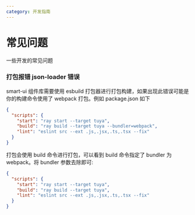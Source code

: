 ```yaml
---
category: 开发指南
---
```


# 常见问题

一些开发的常见问题

### 打包报错 json-loader 错误

smart-ui 组件库需要使用 esbuild 打包器进行打包构建，如果出现此错误可能是你的构建命令使用了 webpack 打包。例如 package.json 如下

```json
{
  "scripts": {
    "start": "ray start --target tuya",
    "build": "ray build --target tuya --bundler=webpack",
    "lint": "eslint src --ext .js,.jsx,.ts,.tsx --fix"
  }
}
```

打包会使用 build 命令进行打包，可以看到 build 命令指定了 bundler 为 webpack。将 bundler 参数去除即可:

```json
{
  "scripts": {
    "start": "ray start --target tuya",
    "build": "ray build --target tuya",
    "lint": "eslint src --ext .js,.jsx,.ts,.tsx --fix"
  }
}
```